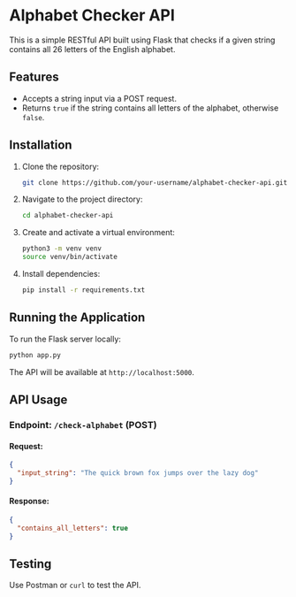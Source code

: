 # Alphabet Checker API

This is a simple RESTful API built using Flask that checks if a given string contains all 26 letters of the English alphabet.

## Features
- Accepts a string input via a POST request.
- Returns `true` if the string contains all letters of the alphabet, otherwise `false`.

## Installation

1. Clone the repository:
   ```bash
   git clone https://github.com/your-username/alphabet-checker-api.git
   ```

2. Navigate to the project directory:
   ```bash
   cd alphabet-checker-api
   ```

3. Create and activate a virtual environment:
   ```bash
   python3 -m venv venv
   source venv/bin/activate
   ```

4. Install dependencies:
   ```bash
   pip install -r requirements.txt
   ```

## Running the Application

To run the Flask server locally:
```bash
python app.py
```

The API will be available at `http://localhost:5000`.

## API Usage

### Endpoint: `/check-alphabet` (POST)

#### Request:
```json
{
  "input_string": "The quick brown fox jumps over the lazy dog"
}
```

#### Response:
```json
{
  "contains_all_letters": true
}
```

## Testing

Use Postman or `curl` to test the API.
